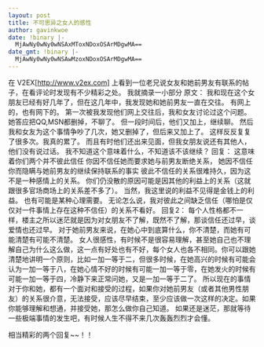 ```yaml
---
layout: post
title: 不可思异之女人的感性
author: gavinkwoe
date: !binary |-
  MjAwNy0wNy0wNSAxMToxNDoxOSArMDgwMA==
date_gmt: !binary |-
  MjAwNy0wNy0wNSAwMzoxNDoxOSArMDgwMA==
---
```

在 V2EX[http://www.v2ex.com] 上看到一位老兄说女友和她前男友有联系的帖子，在看评论时发现有不少精彩之处。
我就摘录一小部分
原文：
我和现在这个女朋友已经有好几年了，但在这几年中，我发现她和她前男友一直在交往。
有网上的，也有网下的。
第一次被我发现他们网上交往后，我和女友讨论过这个问题。她答应把QQ,MSN都删掉，不聊了。
但一段时间后，他们又加上，继续聊。
然后我和女友为这个事情争吵了几次，她又删掉了，但后来又加上了。
这样反反复复了很多次。我真的累了。
而且有时他们还出来见面，但我女朋友说还有其他人，他们没有说过话。
我不知道这个意味着什么，不知道该不该继续？
回复：
这意味着你们两个并不彼此信任
你因不信任她而要求她与前男友断绝关系，
她因不信任你而隐瞒与她前男友的继续保持联系的事实
彼此不信任的关系很难持久，因为这不是一种感情上的关系。
你们仍没散的原因可能是因其他的利益上的关系（这就跟很多官场商场上的关系差不多了）。
当然，我这里说的利益不见得是金钱上的利益。 也有可能是某种心理需要。
无论怎么说，我对彼此之间缺乏信任（哪怕是仅仅对一件事情上存在这种不信任）的关系不看好。
回复2：
每个人性格都不一样，楼主之所以迷茫就是因为对女朋友不了解，既然不了解，那谈信任还过早，谈爱情也还过早。
对于她前男友来说，在她心中到底算什么，你不清楚，而她有可能清楚有可能不清楚。
女人很感性，有时候不是很容易理解，甚至她自己也不理解自己为什么这么做，这一点有好处也有不好，每个女人也各不相同。你可以跟她清楚地讲明一个原则，比如一加一等于二，但很多时候，在她高兴的时候有可能会认为一加一等于八，在她心情不好的时候有可能一加一等于零，在她发火的时候有可能一加一等于四，冷静下来正常问她，又是一加一等于二了。
所以现在的事情对于你和她，都有一个面对和接受的过程，如果你对她前男友（或者其他男性朋友）的关系很介意，无法接受，应该尽早结束，至少应该做一次这样的决定。如果你能够理解和想通，并接受她，那怎么做你自己知道。
如果还是迷茫，那就等待一些极端事情的发生吧，有时候人生不得不来几次轰轰烈烈才会懂。

相当精彩的两个回复~~！！


